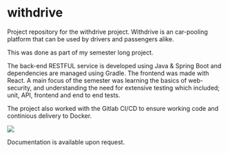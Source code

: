 # withdrive

Project repository for the withdrive project. Withdrive is an car-pooling platform that can be used by drivers and passengers alike.

This was done as part of my semester long project.

The back-end RESTFUL service is developed using Java & Spring Boot and dependencies are managed using Gradle. The frontend was made with React.
A main focus of the semester was learning the basics of web-security, and understanding the need for extensive testing which included; unit, API, frontend and end to end tests.

The project also worked with the Gitlab CI/CD to ensure working code and continious delivery to Docker.

<img src="https://i.imgur.com/nzFBTfC.png" class="center"/>

Documentation is available upon request.
